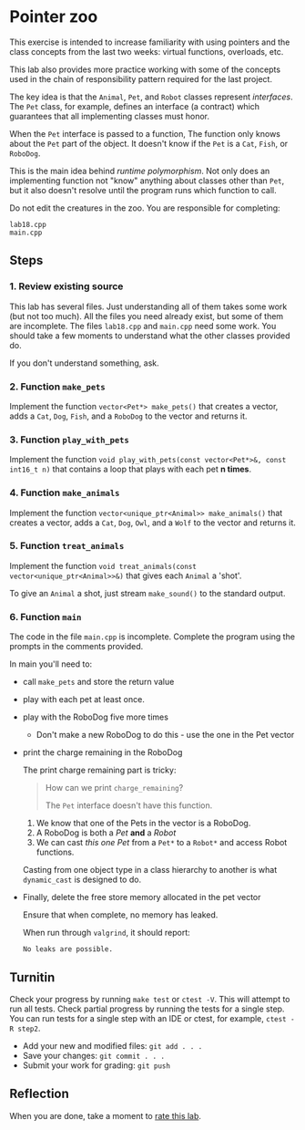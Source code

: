 # Pointer zoo

This exercise is intended to increase familiarity with
using pointers and the class concepts from the last two weeks:
virtual functions, overloads, etc.

This lab also provides more practice working with some of
the concepts used in the chain of responsibility pattern
required for the last project.

The key idea is that the `Animal`, `Pet`,
and `Robot` classes represent *interfaces*.
The `Pet` class, for example, defines an interface (a contract)
which guarantees that all implementing classes must honor.

When the `Pet` interface is passed to a function,
The function only knows about the `Pet` part of the object.
It doesn't know if the `Pet` is a
`Cat`, `Fish`, or `RoboDog`.

This is the main idea behind *runtime polymorphism*.
Not only does an implementing function not "know"
anything about classes other than `Pet`,
but it also doesn't resolve until the program runs
which function to call.

Do not edit the creatures in the zoo.
You are responsible for completing:

```
lab18.cpp
main.cpp
```

## Steps

### 1. Review existing source
This lab has several files.
Just understanding all of them takes some work (but not too much).
All the files you need already exist,
but some of them are incomplete.
The files `lab18.cpp` and `main.cpp` need some work.
You should take a few moments to understand 
what the other classes provided do.

If you don't understand something, ask.

### 2. Function `make_pets`
Implement the function `vector<Pet*> make_pets()` that creates a vector,
adds a `Cat`, `Dog`,
`Fish`, and a `RoboDog` to the vector and returns it.

### 3. Function `play_with_pets`
Implement the function 
`void play_with_pets(const vector<Pet*>&, const int16_t n)` that
contains a loop that plays with each pet **n times**.

### 4. Function `make_animals`
Implement the function 
`vector<unique_ptr<Animal>> make_animals()`
that creates a vector,
adds a `Cat`, `Dog`,
`Owl`, and a `Wolf` to the vector and returns it.

### 5. Function `treat_animals`
Implement the function 
`void treat_animals(const vector<unique_ptr<Animal>>&)` that
gives each `Animal` a 'shot'.

To give an `Animal` a shot,
just stream `make_sound()` to the standard output.


### 6. Function `main`
The code in the file `main.cpp` is incomplete.
Complete the program using the prompts in the comments provided.

In main you'll need to:
- call `make_pets` and store the return value
- play with each pet at least once.
- play with the RoboDog five more times
  - Don't make a new RoboDog to do this - use the one in the Pet vector
- print the charge remaining in the RoboDog

  The print charge remaining part is tricky:  
  > How can we print `charge_remaining`?
  >
  > The `Pet` interface doesn't have this function.

  1. We know that one of the Pets in the vector is a RoboDog.
  2. A RoboDog is both a *Pet* **and** a *Robot*
  3. We can cast *this one Pet* from a `Pet*` to a `Robot*`
     and access Robot functions.

  Casting from one object type in a class hierarchy to another is
  what `dynamic_cast` is designed to do.

- Finally, delete the free store memory allocated in the pet vector

  Ensure that when complete, no memory has leaked.

  When run through `valgrind`, it should report:

  ```
  No leaks are possible.
  ```

## Turnitin
Check your progress by running `make test` or `ctest -V`.
This will attempt to run all tests.
Check partial progress by running the tests for a single step.
You can run tests for a single step with an IDE or ctest,
for example, `ctest -R step2`.

- Add your new and modified files: `git add . . . `
- Save your changes: `git commit . . . `
- Submit your work for grading: `git push`

## Reflection
When you are done, take a moment to 
[rate this lab](https://forms.gle/q5LV26vmQQgBxZRAA).
